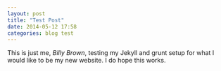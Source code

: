 ```yaml
---
layout: post
title: "Test Post"
date: 2014-05-12 17:58
categories: blog test
---
```

This is just me, <span class="billy">_Billy Brown_</span>, testing my Jekyll and grunt setup for what I would like to be my new website. I do hope this works.